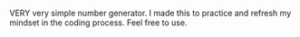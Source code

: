 VERY very simple number generator. I made this to practice and refresh my mindset in the coding process. Feel free to use.
